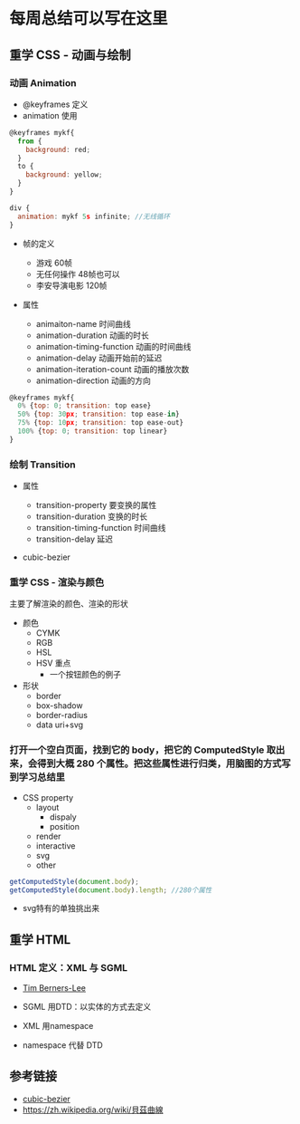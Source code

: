 # 每周总结可以写在这里

## 重学 CSS - 动画与绘制

### 动画 Animation

- @keyframes 定义
- animation 使用

```js
@keyframes mykf{
  from {
    background: red;
  }
  to {
    background: yellow;
  }
}

div {
  animation: mykf 5s infinite; //无线循环
}

```

- 帧的定义
  - 游戏 60帧
  - 无任何操作 48帧也可以
  - 李安导演电影 120帧

- 属性
  - animaiton-name 时间曲线
  - animation-duration 动画的时长
  - animation-timing-function 动画的时间曲线
  - animation-delay 动画开始前的延迟
  - animation-iteration-count 动画的播放次数
  - animation-direction 动画的方向

```js
@keyframes mykf{
  0% {top: 0; transition: top ease}
  50% {top: 30px; transition: top ease-in}
  75% {top: 10px; transition: top ease-out}
  100% {top: 0; transition: top linear}
}

```

### 绘制 Transition

- 属性
  - transition-property 要变换的属性
  - transition-duration 变换的时长
  - transition-timing-function 时间曲线
  - transition-delay 延迟

- cubic-bezier

### 重学 CSS - 渲染与颜色

主要了解渲染的颜色、渲染的形状

- 颜色
  - CYMK
  - RGB
  - HSL
  - HSV 重点
    - 一个按钮颜色的例子
- 形状
  - border
  - box-shadow
  - border-radius
  - data uri+svg

### 打开一个空白页面，找到它的 body，把它的 ComputedStyle 取出来，会得到大概 280 个属性。把这些属性进行归类，用脑图的方式写到学习总结里

- CSS property
  - layout
    - dispaly
    - position
  - render
  - interactive
  - svg
  - other

```js
getComputedStyle(document.body);
getComputedStyle(document.body).length; //280个属性

```

- svg特有的单独挑出来

## 重学 HTML

### HTML 定义：XML 与 SGML

- [Tim Berners-Lee](#fragment)
- SGML 用DTD：以实体的方式去定义
- XML 用namespace

- namespace 代替 DTD

## 参考链接

- [cubic-bezier](https://cubic-bezier.com/#.17,.67,.83,.67)
- <https://zh.wikipedia.org/wiki/貝茲曲線>

